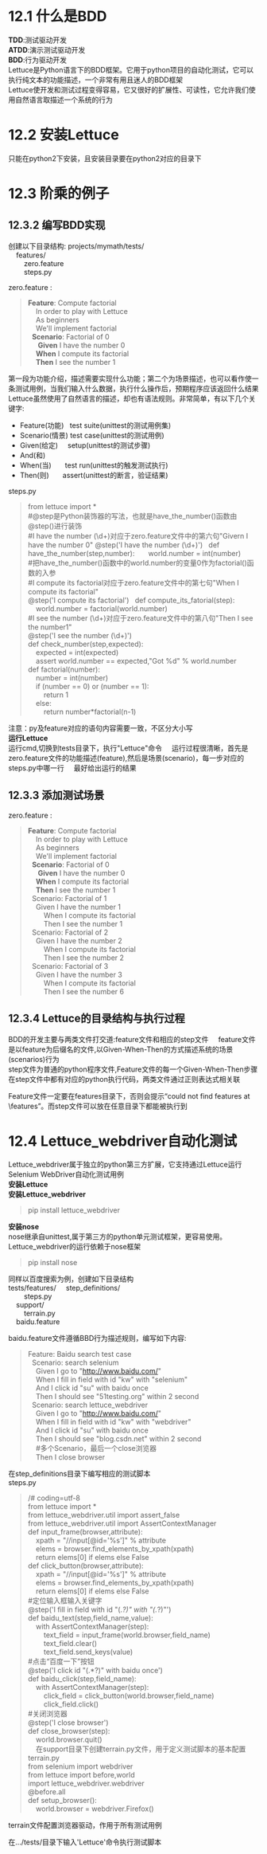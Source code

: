 # 12.1 什么是BDD
**TDD**:测试驱动开发  
**ATDD**:演示测试驱动开发  
**BDD**:行为驱动开发  
Lettuce是Python语言下的BDD框架。它用于python项目的自动化测试，它可以执行纯文本的功能描述，一个非常有用且迷人的BDD框架  
Lettuce使开发和测试过程变得容易，它又很好的扩展性、可读性，它允许我们使用自然语言取描述一个系统的行为
# 12.2 安装Lettuce
只能在python2下安装，且安装目录要在python2对应的目录下  
# 12.3 阶乘的例子
## 12.3.2 编写BDD实现
创建以下目录结构:
projects/mymath/tests/  
&nbsp;&nbsp;&nbsp;&nbsp;features/  
&nbsp;&nbsp;&nbsp;&nbsp;&nbsp;&nbsp;&nbsp;&nbsp;zero.feature  
&nbsp;&nbsp;&nbsp;&nbsp;&nbsp;&nbsp;&nbsp;&nbsp;steps.py  

zero.feature  :

> **Feature**: Compute factorial  
&nbsp;&nbsp;&nbsp;&nbsp;In order to play with Lettuce  
&nbsp;&nbsp;&nbsp;&nbsp;As beginners  
&nbsp;&nbsp;&nbsp;&nbsp;We'll implement factorial  
&nbsp;&nbsp;**Scenario**: Factorial of 0  
&nbsp;&nbsp;&nbsp;&nbsp; **Given** I have the number 0  
&nbsp;&nbsp;&nbsp;&nbsp;**When** I compute its factorial  
&nbsp;&nbsp;&nbsp;&nbsp;**Then** I see the number 1  

第一段为功能介绍，描述需要实现什么功能；第二个为场景描述，也可以看作使一条测试用例，当我们输入什么数据，执行什么操作后，预期程序应该返回什么结果  
Lettuce虽然使用了自然语言的描述，却也有语法规则。非常简单，有以下几个关键字:  
- Feature(功能)   test suite(unittest的测试用例集)    
- Scenario(情景)  test case(unittest的测试用例)    
- Given(给定)     setup(unittest的测试步骤)    
- And(和)         
- When(当)        test run(unittest的触发测试执行)
- Then(则)        assert(unittest的断言，验证结果)    

steps.py  
> from lettuce import *  
#@step是Python装饰器的写法，也就是have_the_number()函数由@step()进行装饰  
#I have the number (\d+)对应于zero.feature文件中的第六句"Givern I have the number 0"
@step('I have the number (\d+)')  
def have_the_number(step,number):  
&nbsp;&nbsp;&nbsp;&nbsp;world.number = int(number)  
#把have_the_number()函数中的world.number的变量0作为factorial()函数的入参  
#I compute its factorial对应于zero.feature文件中的第七句"When I compute its factorial"    
@step('I compute its factorial')  
def compute_its_fatorial(step):  
&nbsp;&nbsp;&nbsp;&nbsp;world.number = factorial(world.number)  
#I see the number (\d+)对应于zero.feature文件中的第八句"Then I see the number1"    
@step('I see the number (\d+)')  
def check_number(step,expected):  
&nbsp;&nbsp;&nbsp;&nbsp;expected = int(expected)  
&nbsp;&nbsp;&nbsp;&nbsp;assert world.number == expected,"Got %d" % world.number  
def factorial(number):  
&nbsp;&nbsp;&nbsp;&nbsp;number = int(number)  
&nbsp;&nbsp;&nbsp;&nbsp;if (number == 0) or (number == 1):  
&nbsp;&nbsp;&nbsp;&nbsp;&nbsp;&nbsp;&nbsp;&nbsp;return 1  
&nbsp;&nbsp;&nbsp;&nbsp;else:  
&nbsp;&nbsp;&nbsp;&nbsp;&nbsp;&nbsp;&nbsp;&nbsp;return number*factorial(n-1)  

注意：py及feature对应的语句内容需要一致，不区分大小写    
**运行Lettuce**    
运行cmd,切换到tests目录下，执行"Lettuce"命令    
运行过程很清晰，首先是zero.feature文件的功能描述(feature),然后是场景(scenario)，每一步对应的steps.py中哪一行    
最好给出运行的结果    

## 12.3.3 添加测试场景  
zero.feature  :

> **Feature**: Compute factorial  
&nbsp;&nbsp;&nbsp;&nbsp;In order to play with Lettuce  
&nbsp;&nbsp;&nbsp;&nbsp;As beginners  
&nbsp;&nbsp;&nbsp;&nbsp;We'll implement factorial  
&nbsp;&nbsp;**Scenario**: Factorial of 0  
&nbsp;&nbsp;&nbsp;&nbsp; **Given** I have the number 0  
&nbsp;&nbsp;&nbsp;&nbsp;**When** I compute its factorial  
&nbsp;&nbsp;&nbsp;&nbsp;**Then** I see the number 1  
&nbsp;&nbsp;Scenario: Factorial of 1    
&nbsp;&nbsp;&nbsp;&nbsp;Given I have the number 1    
&nbsp;&nbsp;&nbsp;&nbsp;&nbsp;&nbsp;&nbsp;&nbsp;When I compute its factorial    
&nbsp;&nbsp;&nbsp;&nbsp;&nbsp;&nbsp;&nbsp;&nbsp;Then I see the number 1    
&nbsp;&nbsp;Scenario: Factorial of 2    
&nbsp;&nbsp;&nbsp;&nbsp;Given I have the number 2    
&nbsp;&nbsp;&nbsp;&nbsp;&nbsp;&nbsp;&nbsp;&nbsp;When I compute its factorial    
&nbsp;&nbsp;&nbsp;&nbsp;&nbsp;&nbsp;&nbsp;&nbsp;Then I see the number 2    
&nbsp;&nbsp;Scenario: Factorial of 3    
&nbsp;&nbsp;&nbsp;&nbsp;Given I have the number 3    
&nbsp;&nbsp;&nbsp;&nbsp;&nbsp;&nbsp;&nbsp;&nbsp;When I compute its factorial    
&nbsp;&nbsp;&nbsp;&nbsp;&nbsp;&nbsp;&nbsp;&nbsp;Then I see the number 6 

## 12.3.4 Lettuce的目录结构与执行过程  
BDD的开发主要与两类文件打交道:feature文件和相应的step文件    
feature文件是以feature为后缀名的文件,以Given-When-Then的方式描述系统的场景(scenarios)行为  
step文件为普通的python程序文件,Feature文件的每一个Given-When-Then步骤在step文件中都有对应的python执行代码，两类文件通过正则表达式相关联  

Feature文件一定要在features目录下，否则会提示“could not find features at \features”。而step文件可以放在任意目录下都能被执行到  

# 12.4 Lettuce_webdriver自动化测试  
Lettuce_webdriver属于独立的python第三方扩展，它支持通过Lettuce运行Selenium WebDriver自动化测试用例  
**安装Lettuce**  
**安装Lettuce_webdriver**  
> pip install lettuce_webdriver 

**安装nose**  
nose继承自unittest,属于第三方的python单元测试框架，更容易使用。Lettuce_webdriver的运行依赖于nose框架  
> pip install nose  

同样以百度搜索为例，创建如下目录结构  
tests/features/
&nbsp;&nbsp;&nbsp;&nbsp;step_definitions/  
&nbsp;&nbsp;&nbsp;&nbsp;&nbsp;&nbsp;&nbsp;&nbsp;steps.py  
&nbsp;&nbsp;&nbsp;&nbsp;support/  
&nbsp;&nbsp;&nbsp;&nbsp;&nbsp;&nbsp;&nbsp;&nbsp;terrain.py  
&nbsp;&nbsp;&nbsp;&nbsp;baidu.feature  

baidu.feature文件遵循BBD行为描述规则，编写如下内容:  
> Feature: Baidu search test case  
&nbsp;&nbsp;Scenario: search selenium  
&nbsp;&nbsp;&nbsp;&nbsp;Given I go to "http://www.baidu.com/"  
&nbsp;&nbsp;&nbsp;&nbsp;When I fill in field with id "kw" with "selenium"  
&nbsp;&nbsp;&nbsp;&nbsp;And I click id "su" with baidu once  
&nbsp;&nbsp;&nbsp;&nbsp;Then I should see "51testing.org" within 2 second      
&nbsp;&nbsp;Scenario: search lettuce_webdriver  
&nbsp;&nbsp;&nbsp;&nbsp;Given I go to "http://www.baidu.com/"  
&nbsp;&nbsp;&nbsp;&nbsp;When I fill in field with id "kw" with "webdriver"  
&nbsp;&nbsp;&nbsp;&nbsp;And I click id "su" with baidu once  
&nbsp;&nbsp;&nbsp;&nbsp;Then I should see "blog.csdn.net" within 2 second  
&nbsp;&nbsp;&nbsp;&nbsp;#多个Scenario，最后一个close浏览器  
&nbsp;&nbsp;&nbsp;&nbsp;Then I close browser  

在step_definitions目录下编写相应的测试脚本  
steps.py  
> /# coding=utf-8  
from lettuce import *  
from lettuce_webdriver.util import assert_false  
from lettuce_webdriver.util import AssertContextManager  
def input_frame(browser,attribute):  
&nbsp;&nbsp;&nbsp;&nbsp;xpath = "//input[@id='%s']" % attribute  
&nbsp;&nbsp;&nbsp;&nbsp;elems = browser.find_elements_by_xpath(xpath)  
&nbsp;&nbsp;&nbsp;&nbsp;return elems[0] if elems else False  
def click_button(browser,attribute):  
&nbsp;&nbsp;&nbsp;&nbsp;xpath = "//input[@id='%s']" % attribute  
&nbsp;&nbsp;&nbsp;&nbsp;elems = browser.find_elements_by_xpath(xpath)  
&nbsp;&nbsp;&nbsp;&nbsp;return elems[0] if elems else False  
#定位输入框输入关键字  
@step('I fill in field with id "(.*?)" with "(.*?)"')  
def baidu_text(step,field_name,value):  
&nbsp;&nbsp;&nbsp;&nbsp;with AssertContextManager(step):  
&nbsp;&nbsp;&nbsp;&nbsp;&nbsp;&nbsp;&nbsp;&nbsp;text_field = input_frame(world.browser,field_name)  
&nbsp;&nbsp;&nbsp;&nbsp;&nbsp;&nbsp;&nbsp;&nbsp;text_field.clear()  
&nbsp;&nbsp;&nbsp;&nbsp;&nbsp;&nbsp;&nbsp;&nbsp;text_field.send_keys(value)  
#点击“百度一下”按钮  
@step('I click id "(.*?)" with baidu once')  
def baidu_click(step,field_name):  
&nbsp;&nbsp;&nbsp;&nbsp;with AssertContextManager(step):  
&nbsp;&nbsp;&nbsp;&nbsp;&nbsp;&nbsp;&nbsp;&nbsp;click_field = click_button(world.browser,field_name)  
&nbsp;&nbsp;&nbsp;&nbsp;&nbsp;&nbsp;&nbsp;&nbsp;click_field.click()  
#关闭浏览器  
@step('I close browser')  
def close_browser(step):  
&nbsp;&nbsp;&nbsp;&nbsp;world.browser.quit()  
    
在support目录下创建terrain.py文件，用于定义测试脚本的基本配置  
terrain.py  
> from selenium import webdriver  
from lettuce import before,world  
import lettuce_webdriver.webdriver  
@before.all  
def setup_browser():  
&nbsp;&nbsp;&nbsp;&nbsp;world.browser = webdriver.Firefox()  

terrain文件配置浏览器驱动，作用于所有测试用例  

在.../tests/目录下输入'Lettuce'命令执行测试脚本
